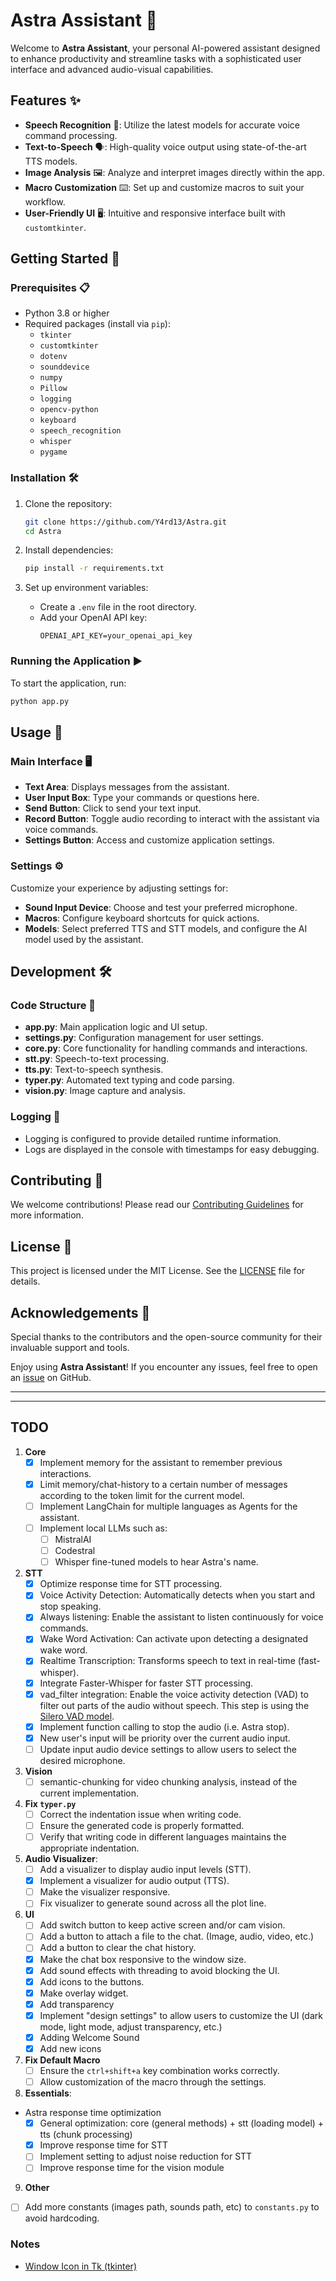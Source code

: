 
# Astra Assistant 🚀

Welcome to **Astra Assistant**, your personal AI-powered assistant designed to enhance productivity and streamline tasks with a sophisticated user interface and advanced audio-visual capabilities.

## Features ✨

- **Speech Recognition** 🎤: Utilize the latest models for accurate voice command processing.
- **Text-to-Speech** 🗣️: High-quality voice output using state-of-the-art TTS models.
- **Image Analysis** 🖼️: Analyze and interpret images directly within the app.
- **Macro Customization** ⌨️: Set up and customize macros to suit your workflow.
- **User-Friendly UI** 🖥️: Intuitive and responsive interface built with `customtkinter`.

## Getting Started 🏁

### Prerequisites 📋

- Python 3.8 or higher
- Required packages (install via `pip`):
  - `tkinter`
  - `customtkinter`
  - `dotenv`
  - `sounddevice`
  - `numpy`
  - `Pillow`
  - `logging`
  - `opencv-python`
  - `keyboard`
  - `speech_recognition`
  - `whisper`
  - `pygame`

### Installation 🛠️

1. Clone the repository:
   ```bash
   git clone https://github.com/Y4rd13/Astra.git
   cd Astra
   ```

2. Install dependencies:
   ```bash
   pip install -r requirements.txt
   ```

3. Set up environment variables:
   - Create a `.env` file in the root directory.
   - Add your OpenAI API key:
     ```
     OPENAI_API_KEY=your_openai_api_key
     ```

### Running the Application ▶️

To start the application, run:
```bash
python app.py
```

## Usage 🚀

### Main Interface 🖥️

- **Text Area**: Displays messages from the assistant.
- **User Input Box**: Type your commands or questions here.
- **Send Button**: Click to send your text input.
- **Record Button**: Toggle audio recording to interact with the assistant via voice commands.
- **Settings Button**: Access and customize application settings.

### Settings ⚙️

Customize your experience by adjusting settings for:
- **Sound Input Device**: Choose and test your preferred microphone.
- **Macros**: Configure keyboard shortcuts for quick actions.
- **Models**: Select preferred TTS and STT models, and configure the AI model used by the assistant.

## Development 🛠️

### Code Structure 📁

- **app.py**: Main application logic and UI setup.
- **settings.py**: Configuration management for user settings.
- **core.py**: Core functionality for handling commands and interactions.
- **stt.py**: Speech-to-text processing.
- **tts.py**: Text-to-speech synthesis.
- **typer.py**: Automated text typing and code parsing.
- **vision.py**: Image capture and analysis.

### Logging 📜

- Logging is configured to provide detailed runtime information.
- Logs are displayed in the console with timestamps for easy debugging.

## Contributing 🤝

We welcome contributions! Please read our [Contributing Guidelines](CONTRIBUTING.md) for more information.

## License 📄

This project is licensed under the MIT License. See the [LICENSE](LICENSE) file for details.

## Acknowledgements 🙌

Special thanks to the contributors and the open-source community for their invaluable support and tools.

Enjoy using **Astra Assistant**! If you encounter any issues, feel free to open an [issue](https://github.com/Y4rd13/Astra/issues) on GitHub.

---
---
## TODO

1. **Core**
   - [x] Implement memory for the assistant to remember previous interactions.
   - [x] Limit memory/chat-history to a certain number of messages according to the token limit for the current model.
   - [ ] Implement LangChain for multiple languages as Agents for the assistant.
   - [ ] Implement local LLMs such as:
       - [ ] MistralAI
       - [ ] Codestral
       - [ ] Whisper fine-tuned models to hear Astra's name.
  
2. **STT**
   - [x] Optimize response time for STT processing.
   - [x] Voice Activity Detection: Automatically detects when you start and stop speaking.
   - [x] Always listening: Enable the assistant to listen continuously for voice commands.
   - [x] Wake Word Activation: Can activate upon detecting a designated wake word.
   - [x] Realtime Transcription: Transforms speech to text in real-time (fast-whisper).
   - [x] Integrate Faster-Whisper for faster STT processing.
   - [x] vad_filter integration: Enable the voice activity detection (VAD) to filter out parts of the audio without speech. This step is using the [Silero VAD model](https://github.com/snakers4/silero-vad).
   - [x] Implement function calling to stop the audio (i.e. Astra stop).
   - [x] New user's input will be priority over the current audio input. 
   - [ ] Update input audio device settings to allow users to select the desired microphone.

3. **Vision**
   - [ ] semantic-chunking for video chunking analysis, instead of the current implementation.

4. **Fix `typer.py`**
   - [ ] Correct the indentation issue when writing code.
   - [ ] Ensure the generated code is properly formatted.
   - [ ] Verify that writing code in different languages maintains the appropriate indentation.

5. **Audio Visualizer**:
   - [ ] Add a visualizer to display audio input levels (STT).
   - [x] Implement a visualizer for audio output (TTS).
   - [ ] Make the visualizer responsive.
   - [ ] Fix visualizer to generate sound across all the plot line.

6. **UI**
   - [ ] Add switch button to keep active screen and/or cam vision.
   - [ ] Add a button to attach a file to the chat. (Image, audio, video, etc.)
   - [ ] Add a button to clear the chat history.
   - [x] Make the chat box responsive to the window size.
   - [x] Add sound effects with threading to avoid blocking the UI.
   - [x] Add icons to the buttons.
   - [x] Make overlay widget.
   - [x] Add transparency
   - [x] Implement "design settings" to allow users to customize the UI (dark mode, light mode, adjust transparency, etc.)
   - [x] Adding Welcome Sound 
   - [x] Add new icons 

7. **Fix Default Macro**
   - [ ] Ensure the `ctrl+shift+a` key combination works correctly.
   - [ ] Allow customization of the macro through the settings.
  
8.  **Essentials**:
   - Astra response time optimization
     - [x] General optimization: core (general methods) + stt (loading model) + tts (chunk processing)
     - [x] Improve response time for STT
     - [ ] Implement setting to adjust noise reduction for STT
     - [ ] Improve response time for the vision module

9.   **Other**
   - [ ] Add more constants (images path, sounds path, etc) to `constants.py` to avoid hardcoding.
  

### Notes

- [Window Icon in Tk (tkinter)](https://pythonassets.com/posts/window-icon-in-tk-tkinter/)
